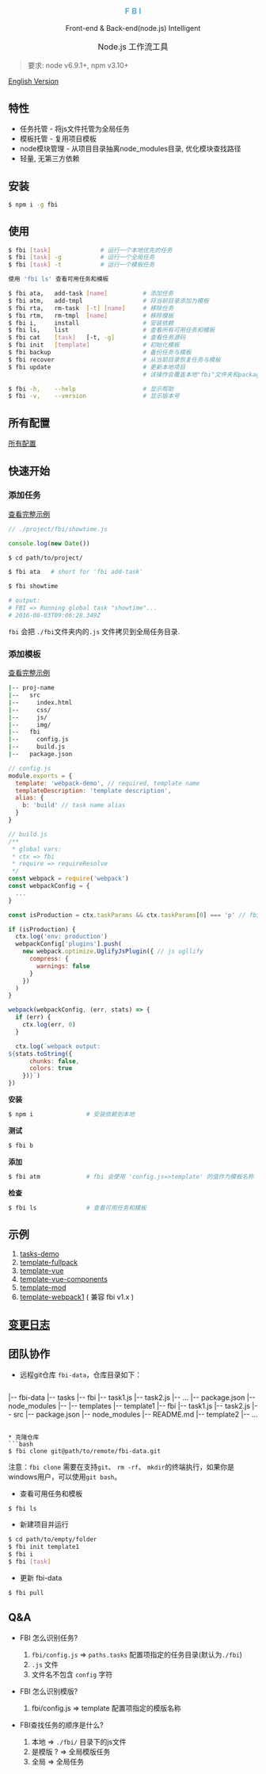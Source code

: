 <div align="center">
  <h3 style="color:#48abd6;font-weight:600;">F B I</h3>
  <p>Front-end & Back-end(node.js) Intelligent</p>
  <p style="font-size:16px;">Node.js 工作流工具</p>
</div>

> 要求: node v6.9.1+, npm v3.10+

[English Version](./README.md)

## 特性

* 任务托管 - 将js文件托管为全局任务
* 模板托管 - 复用项目模板
* node模块管理 - 从项目目录抽离node\_modules目录, 优化模块查找路径
* 轻量, 无第三方依赖

## 安装

```bash
$ npm i -g fbi
```


## 使用

```bash
$ fbi [task]              # 运行一个本地优先的任务
$ fbi [task] -g           # 运行一个全局任务
$ fbi [task] -t           # 运行一个模板任务

使用 'fbi ls' 查看可用任务和模板
```

```bash
$ fbi ata,   add-task [name]          # 添加任务
$ fbi atm,   add-tmpl                 # 将当前目录添加为模板
$ fbi rta,   rm-task  [-t] [name]     # 移除任务
$ fbi rtm,   rm-tmpl  [name]          # 移除模板
$ fbi i,     install                  # 安装依赖
$ fbi ls,    list                     # 查看所有可用任务和模板
$ fbi cat    [task]   [-t, -g]        # 查看任务源码
$ fbi init   [template]               # 初始化模板
$ fbi backup                          # 备份任务与模板
$ fbi recover                         # 从当前目录恢复任务与模板
$ fbi update                          # 更新本地项目
                                      # 该操作会覆盖本地"fbi"文件夹和package.json里的"devDependencies"

$ fbi -h,    --help                   # 显示帮助
$ fbi -v,    --version                # 显示版本号
```

## 所有配置

[所有配置](https://github.com/neikvon/fbi/blob/master/CONFIGURATION.md)

## 快速开始

### 添加任务

[查看完整示例](https://github.com/neikvon/fbi-tasks-demo)

```js
// ./project/fbi/showtime.js

console.log(new Date())
```
```bash
$ cd path/to/project/

$ fbi ata   # short for 'fbi add-task'
```
```bash
$ fbi showtime

# output:
# FBI => Running global task "showtime"...
# 2016-08-03T09:06:28.349Z
```
`fbi` 会把 `./fbi`文件夹内的`.js` 文件拷贝到全局任务目录.

### 添加模板

[查看完整示例](https://github.com/neikvon/fbi-template-webpack-demo)

```bash
|-- proj-name
|--   src
|--     index.html
|--     css/
|--     js/
|--     img/
|--   fbi
|--     config.js
|--     build.js
|--   package.json

```
```js
// config.js
module.exports = {
  template: 'webpack-demo', // required, template name
  templateDescription: 'template description',
  alias: {
    b: 'build' // task name alias
  }
}
```
```js
// build.js
/**
 * global vars:
 * ctx => fbi
 * require => requireResolve
 */
const webpack = require('webpack')
const webpackConfig = {
  ...
}

const isProduction = ctx.taskParams && ctx.taskParams[0] === 'p' // fbi build -p

if (isProduction) {
  ctx.log('env: production')
  webpackConfig['plugins'].push(
    new webpack.optimize.UglifyJsPlugin({ // js ugllify
      compress: {
        warnings: false
      }
    })
  )
}

webpack(webpackConfig, (err, stats) => {
  if (err) {
    ctx.log(err, 0)
  }

  ctx.log(`webpack output:
${stats.toString({
      chunks: false,
      colors: true
    })}`)
})
```

**安装**
```bash
$ npm i               # 安装依赖到本地
```

**测试**
```bash
$ fbi b
```

**添加**
```bash
$ fbi atm             # fbi 会使用 'config.js=>template' 的值作为模板名称
```

**检查**
```bash
$ fbi ls              # 查看可用任务和模板
```
## 示例
1. [tasks-demo](https://github.com/neikvon/fbi-tasks-demo)
1. [template-fullpack](https://github.com/neikvon/fbi-template-fullpack)
1. [template-vue](https://github.com/neikvon/fbi-template-vue)
1. [template-vue-components](https://github.com/neikvon/fbi-template-vue-components)
1. [template-mod](https://github.com/neikvon/fbi-template-mod)
1. [template-webpack1](https://github.com/neikvon/fbi-template-webpack1) ( 兼容 fbi v1.x )



## [变更日志](https://github.com/neikvon/fbi/blob/master/CHANGELOG.md)

## 团队协作

* 远程git仓库 ` fbi-data `，仓库目录如下：


  ```
|-- fbi-data
|--   tasks
|--     fbi
|--       task1.js
|--       task2.js
|--       ...
|--     package.json
|--     node_modules
|--
|--   templates
|--     template1
|--       fbi
|--         task1.js
|--         task2.js
|--       src
|--       package.json
|--       node_modules
|--       README.md
|--     template2
|--     ...
  ```

* 克隆仓库
```bash
$ fbi clone git@path/to/remote/fbi-data.git
```
注意：`fbi clone` 需要在支持`git`、 `rm -rf`、 `mkdir`的终端执行，如果你是windows用户，可以使用`git bash`。

* 查看可用任务和模板
```bash
$ fbi ls
```

* 新建项目并运行
```bash
$ cd path/to/empty/folder
$ fbi init template1
$ fbi i
$ fbi [task]
```

* 更新 fbi-data
```bash
$ fbi pull
```

## Q&A
* FBI 怎么识别任务?
  1. `fbi/config.js` => `paths.tasks`  配置项指定的任务目录(默认为`./fbi`)
  1. `.js` 文件
  1. 文件名不包含 `config` 字符

* FBI 怎么识别模版?
  1. fbi/config.js => template  配置项指定的模版名称

* FBI查找任务的顺序是什么?
  1. 本地 => `./fbi/` 目录下的js文件
  1. 是模版 ? => 全局模版任务
  1. 全局 => 全局任务
